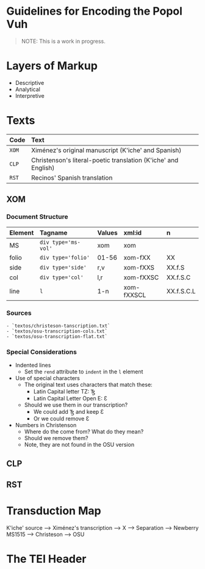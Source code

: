# Guidelines for Encoding the Popol Vuh

> NOTE: This is a work in progress. 

# Layers of Markup

- Descriptive
- Analytical
- Interpretive

# Texts

| Code   | Text                                                            |
|:-------|:----------------------------------------------------------------|
| `XOM`  | Ximénez's original manuscript (K'iche' and Spanish)             |
| `CLP`  | Christenson's literal-poetic translation (K'iche' and English)  |
| `RST`  | Recinos' Spanish translation                                    |

## XOM

### Document Structure

| Element | Tagname               | Values | xml:id     | n          |
|:--------|:----------------------|:-------|:-----------|:-----------|
| MS      | `div type='ms-vol'`   | xom    | xom        |            |
| folio   | `div type='folio'`    | 01-56  | xom-fXX    | XX         |
| side    | `div type='side'`     | r,v    | xom-fXXS   | XX.f.S     |
| col     | `div type='col'`      | l,r    | xom-fXXSC  | XX.f.S.C   |
| line    | `l`                   | 1-n    | xom-fXXSCL | XX.f.S.C.L |

### Sources
    - `textos/christeson-tanscription.txt`
    - `textos/osu-transcription-cols.txt`
    - `textos/osu-transcription-flat.txt`

### Special Considerations
- Indented lines
    - Set the `rend` attribute to `indent` in the `l` element 
- Use of special characters
    - The original text uses characters that match these:
        - Latin Capital letter TZ: Ꜩ
        - Latin Capital Letter Open E: Ɛ
    - Should we use them in our transcription?
        - We could add Ꜩ and keep Ɛ
        - Or we could remove Ɛ
- Numbers in Christenson
    - Where do the come from? What do they mean?
    - Should we remove them?
    - Note, they are not found in the OSU version

## CLP

## RST

# Transduction Map

K'iche' source --> Ximénez's transcription --> X --> Separation --> Newberry MS1515 --> Christeson --> OSU

# The TEI Header

